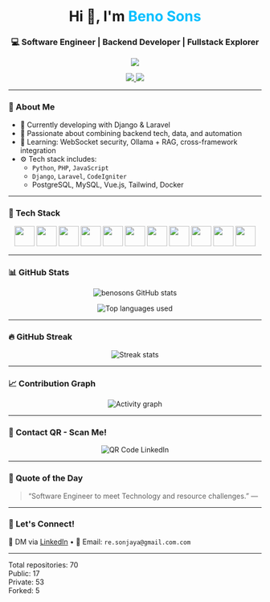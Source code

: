 <h1 align="center">Hi 👋, I'm <span style="color:#00BFFF">Beno Sons</span></h1>
<h3 align="center">💻 Software Engineer | Backend Developer | Fullstack Explorer</h3>
<p align="center">
  <img src="https://img.shields.io/badge/Total%20All%20Repositories-76-blue?style=for-the-badge&logo=github&logoColor=white" />
</p>
<p align="center">
  <a href="mailto:re.sonjaya@gmail.com">
    <img src="https://img.shields.io/badge/Gmail-D14836?style=flat-square&logo=gmail&logoColor=white" />
  </a>
  <a href="https://www.linkedin.com/in/retno-sonjaya" target="_blank">
    <img src="https://img.shields.io/badge/LinkedIn-0077B5?style=flat-square&logo=linkedin&logoColor=white" />
  </a>
<!--   <a href="https://benosons." target="_blank">
    <img src="https://img.shields.io/badge/Portfolio-000000?style=flat-square&logo=about-dot-me&logoColor=white" />
  </a> -->
</p>

---

### 🚀 About Me
- 🔭 Currently developing with Django & Laravel
- 🧠 Passionate about combining backend tech, data, and automation
- 🌱 Learning: WebSocket security, Ollama + RAG, cross-framework integration
- ⚙️ Tech stack includes:
  - `Python`, `PHP`, `JavaScript`
  - `Django`, `Laravel`, `CodeIgniter`
  - PostgreSQL, MySQL, Vue.js, Tailwind, Docker

---

### 🧰 Tech Stack

<p align="center">
  <img src="https://cdn.jsdelivr.net/gh/devicons/devicon/icons/python/python-original.svg" width="40"/>
  <img src="https://cdn.jsdelivr.net/gh/devicons/devicon/icons/php/php-original.svg" width="40"/>
  <img src="https://cdn.jsdelivr.net/gh/devicons/devicon/icons/javascript/javascript-original.svg" width="40"/>
  <img src="https://cdn.jsdelivr.net/gh/devicons/devicon/icons/django/django-plain.svg" width="40"/>
  <img src="https://cdn.jsdelivr.net/gh/devicons/devicon@latest/icons/laravel/laravel-original.svg" width="40" />
  <img src="https://cdn.jsdelivr.net/gh/devicons/devicon/icons/codeigniter/codeigniter-plain.svg" width="40"/>
  <img src="https://cdn.jsdelivr.net/gh/devicons/devicon/icons/vuejs/vuejs-original.svg" width="40"/>
  <img src="https://cdn.jsdelivr.net/gh/devicons/devicon/icons/postgresql/postgresql-original.svg" width="40"/>
  <img src="https://cdn.jsdelivr.net/gh/devicons/devicon/icons/mysql/mysql-original.svg" width="40"/>
  <img src="https://cdn.jsdelivr.net/gh/devicons/devicon/icons/docker/docker-original.svg" width="40"/>
  <img src="https://cdn.jsdelivr.net/gh/devicons/devicon/icons/git/git-original.svg" width="40"/>
</p>

---

### 📊 GitHub Stats

<p align="center">
  <img src="https://github-readme-stats.vercel.app/api?username=benosons&show_icons=true&theme=tokyonight&hide_border=true" alt="benosons GitHub stats" />
</p>

<p align="center">
  <img src="https://github-readme-stats.vercel.app/api/top-langs/?username=benosons&layout=compact&theme=tokyonight&hide_border=true" alt="Top languages used" />
</p>

---

### 🔥 GitHub Streak

<p align="center">
  <img src="https://streak-stats.demolab.com?user=benosons&theme=radical&hide_border=true" alt="Streak stats" />
</p>

---

### 📈 Contribution Graph

<p align="center">
  <img src="https://github-readme-activity-graph.vercel.app/graph?username=benosons&theme=github-compact&hide_border=true" alt="Activity graph" />
</p>

---

### 📱 Contact QR - Scan Me!

<p align="center">
  <img src="https://api.qrserver.com/v1/create-qr-code/?data=https://www.linkedin.com/in/retno-sonjaya&size=120x120" alt="QR Code LinkedIn" />
</p>

---

### 🧠 Quote of the Day

> “Software Engineer to meet Technology and resource challenges.” —

---

### 🙌 Let's Connect!

💬 DM via [LinkedIn](https://www.linkedin.com/in/retno-sonjaya) • 📧 Email: `re.sonjaya@gmail.com.com`

---

<!--START_REPOS_COUNT-->
  Total repositories: 70  
  Public: 17  
  Private: 53  
  Forked: 5
  <!--END_REPOS_COUNT-->

